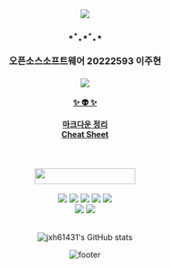 <div align="center">
<img src="https://capsule-render.vercel.app/api?type=waving&color=0:A9BCF5,100:00FF80&height=200&width=auto&section=header&text=Hi%20there%20!&fontSize=60&fontColor=ffffff" />
<h3> ⋆⁺₊⋆⁺₊⋆
  <br>
  <br>
  오픈소스소프트웨어 20222593 이주현 </h3>

<h4>
  <a href="https://github.com/2022-oss" target="_blank"><img src="https://img.shields.io/badge/QB 4조 GitHub-white?style=flat-square&logo=GitHub&logoColor=181717"/>
    <br>
    <br>
  ✨ 👽 ✨
 <br>
    
     
   <a href="https://github.com/ai7dnn/OSS-lect/blob/main/QB%20%5B%EA%B0%9C%EC%9D%B8%EA%B3%BC%EC%A0%9C%5D%20%EB%A7%88%ED%81%AC%EB%8B%A4%EC%9A%B4%20%EC%A0%95%EB%A6%AC(10.19)/QB-22-20222593-%EC%9D%B4%EC%A3%BC%ED%98%84-markdown.md">마크다운 정리</a><br>
    <a href="https://github.com/jxh61431/Cheat-Sheet">Cheat Sheet</a>
</h4> 
  <br>
  <br>
  
  
<img src="https://user-images.githubusercontent.com/70050528/189471018-8842fb25-8d8f-4d4a-8d63-40d57adf352c.png" height="28" width="180"/>
<br>
<br>
<img src="https://img.shields.io/badge/Git-black?style=for-the-badge&logo=Git&logoColor=F05032"/> <img src="https://img.shields.io/badge/GitHub-white?style=for-the-badge&logo=GitHub&logoColor=181717"/> <img src="https://img.shields.io/badge/Visual Studio Code-black?style=for-the-badge&logo=Visual Studio Code&logoColor=007acc"/> <img src="https://img.shields.io/badge/Python-white?style=for-the-badge&logo=Python&logoColor=3776ab"/> <img src="https://img.shields.io/badge/Markdown-black?style=for-the-badge&logo=Markdown&logoColor=ffffff"/> <br> <img src="https://img.shields.io/badge/MySQL-white?style=for-the-badge&logo=MySQL&logoColor=4479a1"/> <img src="https://img.shields.io/badge/JavaScript-black?style=for-the-badge&logo=JavaScript&logoColor=f7df1e"/>
<br>
<br>
  
![jxh61431's GitHub stats](https://github-readme-stats.vercel.app/api?username=jxh61431&show_icons=true&theme=graywhite)



![footer](https://capsule-render.vercel.app/api?section=footer&type=waving&color=0:00FF80,100:CEECF5)
  
<!-- 
🔭 I’m currently working on ...
🌱 I’m currently learning ...
👯 I’m looking to collaborate on ...
🤔 I’m looking for help with ...
💬 Ask me about ...
📫 How to reach me: ...
😄 Pronouns: ...
⚡ Fun fact: ...
-->

  </div>
